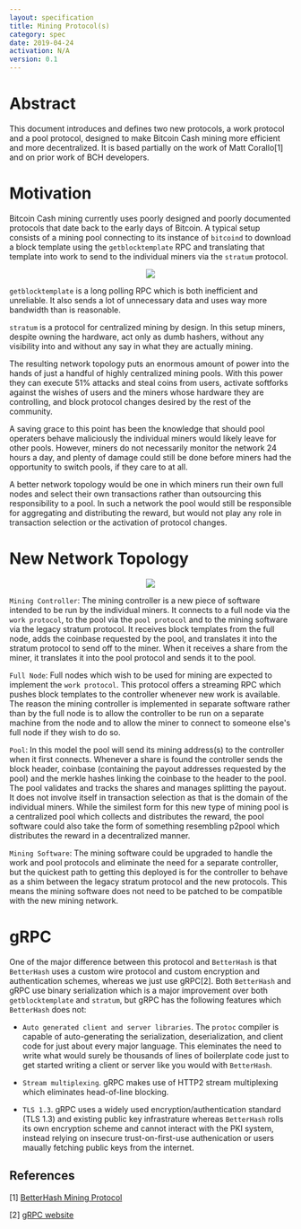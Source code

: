 ```yaml
---
layout: specification
title: Mining Protocol(s)
category: spec
date: 2019-04-24
activation: N/A
version: 0.1
---
```


Abstract
===============
This document introduces and defines two new protocols, a work protocol and a pool protocol, designed to make Bitcoin Cash mining
more efficient and more decentralized. It is based partially on the work of Matt Corallo[1] and on prior work of BCH developers.

Motivation
===============
Bitcoin Cash mining currently uses poorly designed and poorly documented protocols that date back to the early days of Bitcoin. A typical 
setup consists of a mining pool connecting to its instance of `bitcoind` to download a block template using the `getblocktemplate` RPC
and translating that template into work to send to the individual miners via the `stratum` protocol.

<p align="center"><img src="https://i.imgur.com/ToOmdZm.png"/></p>

`getblocktemplate` is a long polling RPC which is both inefficient and unreliable. It also sends a lot of unnecessary data and uses way
more bandwidth than is reasonable. 

`stratum` is a protocol for centralized mining by design. In this setup miners, despite owning the hardware, act only as dumb
hashers, without any visibility into and without any say in what they are actually mining. 

The resulting network topology puts an enormous amount of power into the hands of just a handful of highly centralized mining pools. With 
this power they can execute 51% attacks and steal coins from users, activate softforks against the wishes of users and the miners whose hardware 
they are controlling, and block protocol changes desired by the rest of the community. 

A saving grace to this point has been the knowledge that should pool operaters behave maliciously the individual miners would likely leave for
other pools. However, miners do not necessarily monitor the network 24 hours a day, and plenty of damage could still be done before miners had
the opportunity to switch pools, if they care to at all.

A better network topology would be one in which miners run their own full nodes and select their own transactions rather than outsourcing this
responsibility to a pool. In such a network the pool would still be responsible for aggregating and distributing the reward, but would not
play any role in transaction selection or the activation of protocol changes.

New Network Topology
===============
<p align="center"><img src="https://i.imgur.com/jHsQVL5.png"/></p>

`Mining Controller`: The mining controller is a new piece of software intended to be run by the individual miners. It connects to a full
node via the `work protocol`, to the pool via the `pool protocol` and to the mining software via the legacy stratum protocol. It receives block
templates from the full node, adds the coinbase requested by the pool, and translates it into the stratum protocol to send off to the miner.
When it receives a share from the miner, it translates it into the pool protocol and sends it to the pool.

`Full Node`: Full nodes which wish to be used for mining are expected to implement the `work protocol`. This protocol offers a streaming RPC which
pushes block templates to the controller whenever new work is available. The reason the mining controller is implemented in separate software rather 
than by the full node is to allow the controller to be run on a separate machine from the node and to allow the miner to connect to someone else's
full node if they wish to do so.

`Pool`: In this model the pool will send its mining address(s) to the controller when it first connects. Whenever a share is found the controller sends 
the block header, coinbase (containing the payout addresses requested by the pool) and the merkle hashes linking the coinbase to the header to the pool. 
The pool validates and tracks the shares and manages splitting the payout. It does not involve itself in transaction selection as that is the domain
of the individual miners. While the similest form for this new type of mining pool is a centralized pool which collects and distributes the reward, the
pool software could also take the form of something resembling p2pool which distributes the reward in a decentralized manner.

`Mining Software`: The mining software could be upgraded to handle the work and pool protocols and eliminate the need for a separate controller, 
but the quickest path to getting this deployed is for the controller to behave as a shim between the legacy stratum protocol and the new protocols. 
This means the mining software does not need to be patched to be compatible with the new mining network.

gRPC
===============
One of the major difference between this protocol and `BetterHash` is that `BetterHash` uses a custom wire protocol and custom encryption and authentication schemes, whereas we just use gRPC[2]. Both `BetterHash` and gRPC use binary serialization which is a major improvement over both `getblocktemplate` and `stratum`, but gRPC has the following features which `BetterHash` does not:

- `Auto generated client and server libraries`. The `protoc` compiler is capable of auto-generating the serialization, deserialization, and client code for just about every major language. This eleminates the need to write what would surely be thousands of lines of boilerplate code just to get started writing a client or server like you would with `BetterHash`.

- `Stream multiplexing`. gRPC makes use of HTTP2 stream multiplexing which eliminates head-of-line blocking.

- `TLS 1.3`. gRPC uses a widely used encryption/authentication standard (TLS 1.3) and existing public key infrastrature whereas `BetterHash` rolls its own encryption scheme and cannot interact with the PKI system, instead relying on insecure trust-on-first-use authenication or users maually fetching public keys from the internet.


## References
[1] [BetterHash Mining Protocol](https://github.com/TheBlueMatt/bips/blob/betterhash/bip-XXXX.mediawiki#Abstract)

[2] [gRPC website](https://grpc.io/)
